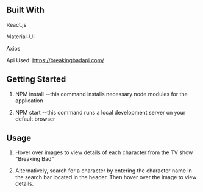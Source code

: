 Built With
---------------------------------------------------------------------------------------------------------------------------------------------------------------------------------
React.js

Material-UI

Axios

Api Used: https://breakingbadapi.com/

Getting Started
---------------------------------------------------------------------------------------------------------------------------------------------------------------------------------

1) NPM install  --this command installs necessary node modules for the application 

2) NPM start  --this command runs a local development server on your default browser

Usage
---------------------------------------------------------------------------------------------------------------------------------------------------------------------------------
1) Hover over images to view details of each character from the TV show "Breaking Bad"

2) Alternatively, search for a character by entering the character name in the search bar located in the header. Then hover over the image to view details.
